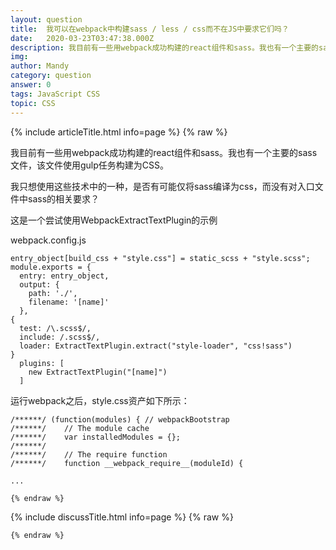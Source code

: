 ```yaml
---
layout: question
title:  我可以在webpack中构建sass / less / css而不在JS中要求它们吗？
date:   2020-03-23T03:47:38.000Z
description: 我目前有一些用webpack成功构建的react组件和sass。我也有一个主要的sass文件，该文件使用gulp任务构建为CSS。我只想使用这些技术中...
img: 
author: Mandy
category: question
answer: 0
tags: JavaScript CSS
topic: CSS
---
```

<div class="article-root">
  <div class="article">
    {% include articleTitle.html info=page %}
    {% raw %}
    <div class="article-content"><p><font style="vertical-align: inherit;"><font style="vertical-align: inherit;">我目前有一些用webpack成功构建的react组件和sass。</font><font style="vertical-align: inherit;">我也有一个主要的sass文件，该文件使用gulp任务构建为CSS。</font></font></p>

<p><font style="vertical-align: inherit;"><font style="vertical-align: inherit;">我只想使用这些技术中的一种，是否有可能仅将sass编译为css，而没有对入口文件中sass的相关要求？</font></font></p>

<p><font style="vertical-align: inherit;"><font style="vertical-align: inherit;">这是一个尝试使用WebpackExtractTextPlugin的示例</font></font></p>

<p><font style="vertical-align: inherit;"><font style="vertical-align: inherit;">webpack.config.js</font></font></p>

<pre><code>entry_object[build_css + "style.css"] = static_scss + "style.scss";<font></font>
module.exports = {<font></font>
  entry: entry_object,<font></font>
  output: {<font></font>
    path: './',<font></font>
    filename: '[name]'<font></font>
  },<font></font>
{<font></font>
  test: /\.scss$/,<font></font>
  include: /.scss$/,<font></font>
  loader: ExtractTextPlugin.extract("style-loader", "css!sass")<font></font>
}<font></font>
  plugins: [<font></font>
    new ExtractTextPlugin("[name]")<font></font>
  ]<font></font>
</code></pre>

<p><font style="vertical-align: inherit;"><font style="vertical-align: inherit;">运行webpack之后，style.css资产如下所示：</font></font></p>

<pre><code>/******/ (function(modules) { // webpackBootstrap<font></font>
/******/    // The module cache<font></font>
/******/    var installedModules = {};<font></font>
/******/<font></font>
/******/    // The require function<font></font>
/******/    function __webpack_require__(moduleId) {<font></font>
<font></font>
...<font></font>
</code></pre></div>
    {% endraw %}
  </div>

  <div class="discuss-wrapper">
    {% include discussTitle.html info=page %}
    {% raw %}
    
    {% endraw %}
  </div>
<div>
